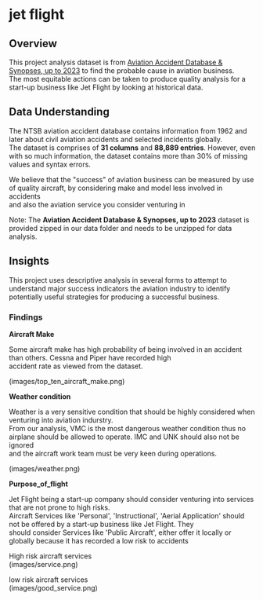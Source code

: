 # jet flight

## Overview

This project analysis dataset is from [Aviation Accident Database & Synopses, up to 2023](https://www.kaggle.com/datasets/khsamaha/aviation-accident-database-synopses/code) to find the probable cause in aviation business.<br /> The most equitable actions can be taken to produce quality analysis for a start-up business like Jet Flight by looking at historical data.

## Data Understanding

The NTSB aviation accident database contains information from 1962 and later about civil aviation accidents and selected incidents globally.<br />The dataset is comprises of **31 columns** and **88,889 entries**. However, even with so much information, the dataset contains more than 30% of missing<br /> values and syntax errors.

We believe that the "success" of aviation business can be measured by use of quality aircraft, by considering make and model less involved in accidents<br />
and also the aviation service you consider venturing in

Note: The **Aviation Accident Database & Synopses, up to 2023** dataset is provided zipped in our data folder and needs to be unzipped for data analysis.

## Insights

This project uses descriptive analysis in several forms to attempt to understand major success indicators the aviation industry to identify<br /> potentially useful strategies for producing a successful business.

### Findings

**Aircraft Make**

Some aircraft make has high probability of being involved in an accident than others. Cessna and Piper have recorded high <br /> accident rate as viewed from the dataset.

(images/top_ten_aircraft_make.png)

**Weather condition**

Weather is a very sensitive condition that should be highly considered when venturing into aviation indurstry.<br />
From our analysis, VMC is the most dangerous weather condition thus no airplane should be allowed to operate. IMC and UNK should also not be ignored <br /> and the aircraft work team must be very keen during operations.

(images/weather.png)

**Purpose_of_flight**

Jet Flight being a start-up company should consider venturing into services that are not prone to high risks.<br />
Aircraft Services like 'Personal', 'Instructional', 'Aerial Application' should not be offered by a start-up business like Jet Flight. They <br />
should consider Services like 'Public Aircraft', either offer it locally or globally because it has recorded a low risk to accidents

High risk aircraft services<br />
(images/service.png)

low risk aircraft services<br />
(images/good_service.png)

